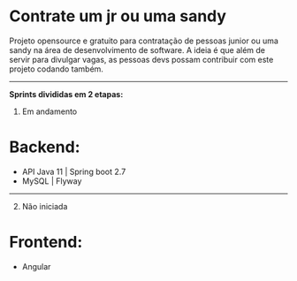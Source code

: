 ﻿# Contrate um jr ou uma sandy

Projeto opensource e gratuito para contratação de pessoas junior ou uma sandy na área de desenvolvimento de software.
A ideia é que além de servir para divulgar vagas, as pessoas devs possam contribuir com este projeto codando também. 

------

<b>Sprints divididas em 2 etapas:</b> 

1) Em andamento

# Backend:
- API Java 11 | Spring boot 2.7
- MySQL | Flyway



-----------
2) Não iniciada

# Frontend:
- Angular 
